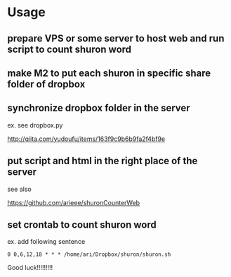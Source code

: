 # Usage
## prepare VPS or some server to host web and run script to count shuron word

## make M2 to put each shuron in specific share folder of dropbox

## synchronize dropbox folder in the server
ex. see dropbox.py

http://qiita.com/yudoufu/items/163f9c9b6b9fa2f4bf9e

## put script and html in the right place of the server
see also 

https://github.com/arieee/shuronCounterWeb

## set crontab to count shuron word

ex. add following sentence


```
0 0,6,12,18 * * * /home/ari/Dropbox/shuron/shuron.sh
```

Good luck!!!!!!!!!